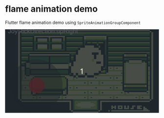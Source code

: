 # flame animation demo

Flutter flame animation demo using `SpriteAnimationGroupComponent`

![screenshot](readme_assets/screenshot.gif)
